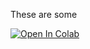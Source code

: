 These are some 

[![Open In Colab](https://colab.research.google.com/assets/colab-badge.svg)](https://colab.research.google.com/github/sofia-sunny/Introductory_Tutorials/blob/main/substructure_search.ipynb)

